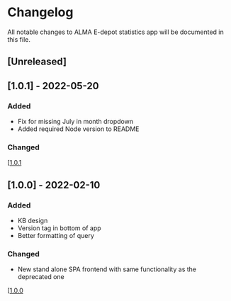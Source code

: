 # Changelog
All notable changes to ALMA E-depot statistics app will be documented in this file.

## [Unreleased]

## [1.0.1] - 2022-05-20
### Added
- Fix for missing July in month dropdown
- Added required Node version to README 


### Changed

[[1.0.1](https://github.com/kb-dk/alma-edepot-stat/tree/1.0.1)


## [1.0.0] - 2022-02-10
### Added
- KB design
- Version tag in bottom of app
- Better formatting of query 


### Changed
- New stand alone SPA frontend with same functionality as the deprecated one   

[[1.0.0](https://github.com/kb-dk/alma-edepot-stat/tree/1.0.0)







